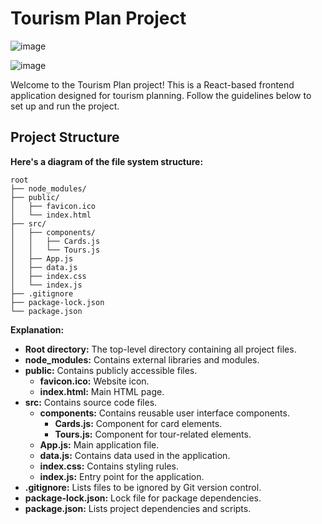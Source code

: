 
# Tourism Plan Project

![image](https://github.com/hansraj452/TourismPlan/assets/96901841/44af5390-fee5-4723-9ec5-6327d4bf993c)


![image](https://github.com/hansraj452/TourismPlan/assets/96901841/8b76267c-b198-4c06-a0b8-ae770c838aac)


Welcome to the Tourism Plan project! This is a React-based frontend application designed for tourism planning. Follow the guidelines below to set up and run the project.

## Project Structure

**Here's a diagram of the file system structure:**

```
root
├── node_modules/
├── public/
│   ├── favicon.ico
│   └── index.html
├── src/
│   ├── components/
│   │   ├── Cards.js
│   │   └── Tours.js
│   ├── App.js
│   ├── data.js
│   ├── index.css
│   └── index.js
├── .gitignore
├── package-lock.json
└── package.json
```

**Explanation:**

- **Root directory:** The top-level directory containing all project files.
- **node_modules:** Contains external libraries and modules.
- **public:** Contains publicly accessible files.
    - **favicon.ico:** Website icon.
    - **index.html:** Main HTML page.
- **src:** Contains source code files.
    - **components:** Contains reusable user interface components.
        - **Cards.js:** Component for card elements.
        - **Tours.js:** Component for tour-related elements.
    - **App.js:** Main application file.
    - **data.js:** Contains data used in the application.
    - **index.css:** Contains styling rules.
    - **index.js:** Entry point for the application.
- **.gitignore:** Lists files to be ignored by Git version control.
- **package-lock.json:** Lock file for package dependencies.
- **package.json:** Lists project dependencies and scripts.
